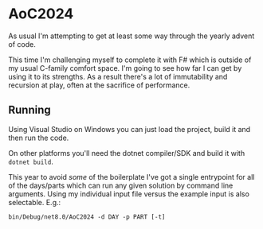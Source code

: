 # AoC2024

As usual I'm attempting to get at least some way through the yearly advent of code.

This time I'm challenging myself to complete it with F# which is outside of my usual C-family comfort space. I'm going to see how far I can get by using it to its strengths. As a result there's a lot of immutability and recursion at play, often at the sacrifice of performance.

## Running

Using Visual Studio on Windows you can just load the project, build it and then run the code.

On other platforms you'll need the dotnet compiler/SDK and build it with `dotnet build`.

This year to avoid _some_ of the boilerplate I've got a single entrypoint for all of the days/parts which can run any given solution by command line arguments. Using my individual input file versus the example input is also selectable. E.g.:

```shell
bin/Debug/net8.0/AoC2024 -d DAY -p PART [-t]
```
